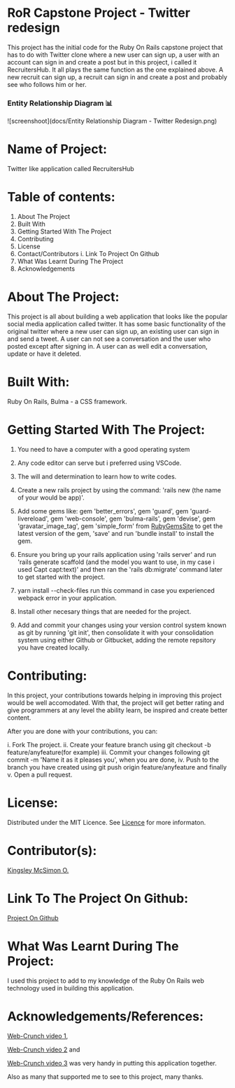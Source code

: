 
# RoR Capstone Project - Twitter redesign 

This project has the initial code for the Ruby On Rails capstone project that has to do with Twitter clone where a new user can sign up, a user with an account can sign in and create a post but in this project, i called it RecruitersHub. It all plays the same function as the one explained above. A new recruit can sign up, a recruit can sign in and create a post and probably see who follows him or her.

### Entity Relationship Diagram 📊
![screenshoot](docs/Entity Relationship Diagram - Twitter Redesign.png)

# Name of Project:

Twitter like application called RecruitersHub

# Table of contents:

1. About The Project
2. Built With
3. Getting Started With The Project
4. Contributing
5. License
6. Contact/Contributors
   i. Link To Project On Github
7. What Was Learnt During The Project
8. Acknowledgements

# About The Project:

This project is all about building a web application that looks like the popular social media application called twitter. It has some basic functionality of the original twitter where a new user can sign up, an existing user can sign in and send a tweet. A user can not see a conversation and the user who posted except after signing in. A user can as well edit a conversation, update or have it deleted.

# Built With:

Ruby On Rails, Bulma - a CSS framework.

# Getting Started With The Project:

1. You need to have a computer with a good operating system

2. Any code editor can serve but i preferred using VSCode.

3. The will and determination to learn how to write codes.

4. Create a new rails project by using the command: 'rails new (the name of your would be app)'.

5. Add some gems like: gem 'better_errors', gem 'guard', gem 'guard-livereload', gem 'web-console', gem 'bulma-rails', gem 'devise', gem 'gravatar_image_tag', gem 'simple_form' from [RubyGemsSite](https://rubygems.org) to get the latest version of the gem, 'save' and run 'bundle install' to install the gem.

6. Ensure you bring up your rails application using 'rails server' and run 'rails generate scaffold (and the model you want to use, in my case i used Capt capt:text)' and then ran the 'rails db:migrate' command later to get started with the project.

7. yarn install --check-files  run this command in case you experienced webpack error in your application. 

8. Install other necesary things that are needed for the project.

9. Add and commit your changes using your version control system known as git by running 'git init', then consolidate it with your consolidation system using either Github or Gitbucket, adding the remote repsitory you have created locally.

# Contributing:

In this project, your contributions towards helping in improving this project would be well accomodated. With that, the project will get better rating and give programmers at any level the ability learn, be inspired and create better content.

After you are done with your contributions, you can:

i. Fork The project.
ii. Create your feature branch using git checkout -b feature/anyfeature(for example)
iii. Commit your changes following git commit -m 'Name it as it pleases you', when you are done,
iv. Push to the branch you have created using git push origin feature/anyfeature and finally
v. Open a pull request.

# License:

Distributed under the MIT Licence. See [Licence](https://opensource.org/licenses/MIT) for more informaton.

# Contributor(s):

[Kingsley McSimon O.](https://github.com/KingsleyMcSimon)

# Link To The Project On Github:

[Project On Github](https://github.com/KingsleyMcSimon/RecruitersHub)

# What Was Learnt During The Project:

I used this project to add to my knowledge of the Ruby On Rails web technology used in building this application.

# Acknowledgements/References:

[Web-Crunch video 1](https://www.youtube.com/watch?v=5gUysPm64a4),

[Web-Crunch video 2](https://www.youtube.com/watch?v=ZxkbFOe3lRY) and

[Web-Crunch video 3](https://www.youtube.com/watch?v=V4h7-hR_WME) was very handy in putting this application together.

Also as many that supported me to see to this project, many thanks.
